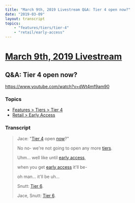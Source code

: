 ```yaml
---
title: "March 9th, 2019 Livestream Q&A: Tier 4 open now?"
date: "2019-03-09"
layout: transcript
topics:
    - "features/tiers/tier-4"
    - "retail/early-access"
---
```

# [March 9th, 2019 Livestream](../2019-03-09.md)
## Q&A: Tier 4 open now?
https://www.youtube.com/watch?v=dWt4mf9am90

### Topics
* [Features > Tiers > Tier 4](../topics/features/tiers/tier-4.md)
* [Retail > Early Access](../topics/retail/early-access.md)

### Transcript

> Jace: "[Tier 4](../topics/features/tiers/tier-4.md) open [now](../topics/satisfactory-updates/released/satisfactory-alpha/alpha-weekend.md)?"
>
> No no- we're not going to open any more [tiers](../topics/features/tiers.md).
>
> Uhm... well like until [early access](../topics/retail/early-access.md),
>
> when you get [early access](../topics/retail/early-access.md) it'll be-
>
> oh man... it'll be uh...
>
> Snutt: [Tier 6](../topics/features/tiers/tier-6.md).
>
> Jace, Snutt: [Tier 6](../topics/features/tiers/tier-6.md).
